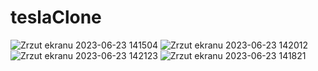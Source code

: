 # teslaClone

![Zrzut ekranu 2023-06-23 141504](https://github.com/Afafrr/teslaClone/assets/118637963/fc797824-53c8-486d-8672-d1911c393692)
![Zrzut ekranu 2023-06-23 142012](https://github.com/Afafrr/teslaClone/assets/118637963/e0263180-df92-4bd0-8e67-af4be4ebfd05)
![Zrzut ekranu 2023-06-23 142123](https://github.com/Afafrr/teslaClone/assets/118637963/50dbb91c-9a08-44df-af2d-d597f38946c0)
![Zrzut ekranu 2023-06-23 141821](https://github.com/Afafrr/teslaClone/assets/118637963/aec50520-0e4b-4d93-b9ee-c10ed49a9476)
